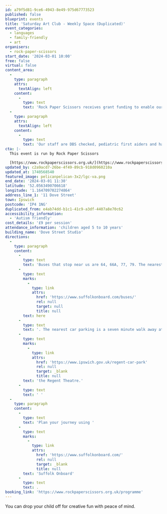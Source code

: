 ```yaml
---
id: a79f5d81-9ce6-4943-8e49-975d67773523
published: false
blueprint: events
title: 'Saturday Art Club - Weekly Space (Duplicated)'
event_categories:
  - languages
  - family-friendly
  - art
organisers:
  - rock-paper-scissors
start_date: '2024-03-01 10:00'
free: false
virtual: false
content_area:
  -
    type: paragraph
    attrs:
      textAlign: left
    content:
      -
        type: text
        text: 'Rock Paper Scissors receives grant funding to enable our workshops to run successfully and safely, ensuring we can continue to offer these amazing experiences at the lowest cost possible.'
  -
    type: paragraph
    attrs:
      textAlign: left
    content:
      -
        type: text
        text: 'Our staff are DBS checked, pediatric first aiders and have safeguarding training.'
cta: |-
  This event is run by Rock Paper Scissors

  [https://www.rockpaperscissors.org.uk/](https://www.rockpaperscissors.org.uk/)
updated_by: c2a9acd7-26be-4f49-89cb-918d0960210a
updated_at: 1740568540
featured_image: pelicanpelican-3x2/lgc-va.png
end_date: '2024-03-01 11:30'
latitude: '52.0563490706618'
longitude: '1.164709702274864'
address_line_1: '11 Dove Street'
town: Ipswich
postcode: 'IP4 1NG'
duplicated_from: e4ab74dd-b1c1-41c9-a3df-4407a8e70c62
accessibility_information:
  - 'Autism friendly'
cost_details: '£9 per session'
attendance_information: 'children aged 5 to 10 years'
building_name: 'Dove Street Studio'
directions:
  -
    type: paragraph
    content:
      -
        type: text
        text: 'Buses that stop near us are 64, 66A, 77, 79. The nearest bus stop is one minute walk away, see the latest bus timetables '
      -
        type: text
        marks:
          -
            type: link
            attrs:
              href: 'https://www.suffolkonboard.com/buses/'
              rel: null
              target: null
              title: null
        text: here
      -
        type: text
        text: '. The nearest car parking is a seven minute walk away at '
      -
        type: text
        marks:
          -
            type: link
            attrs:
              href: 'https://www.ipswich.gov.uk/regent-car-park'
              rel: null
              target: _blank
              title: null
        text: 'the Regent Theatre.'
      -
        type: text
        text: ' '
  -
    type: paragraph
    content:
      -
        type: text
        text: 'Plan your journey using '
      -
        type: text
        marks:
          -
            type: link
            attrs:
              href: 'https://www.suffolkonboard.com/'
              rel: null
              target: _blank
              title: null
        text: 'Suffolk Onboard'
      -
        type: text
        text: .
booking_link: 'https://www.rockpaperscissors.org.uk/programme'
---
```

You can drop your child off for creative fun with peace of mind.